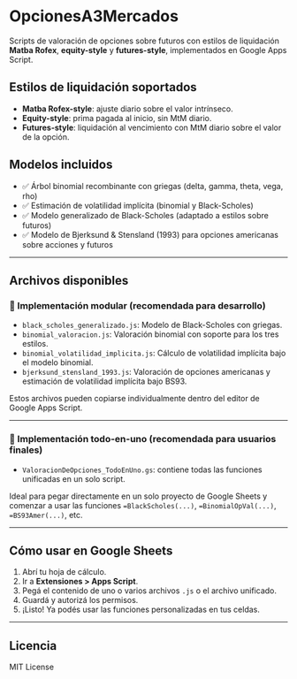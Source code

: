 # OpcionesA3Mercados

Scripts de valoración de opciones sobre futuros con estilos de liquidación **Matba Rofex**, **equity-style** y **futures-style**, implementados en Google Apps Script.

## Estilos de liquidación soportados

- **Matba Rofex-style**: ajuste diario sobre el valor intrínseco.
- **Equity-style**: prima pagada al inicio, sin MtM diario.
- **Futures-style**: liquidación al vencimiento con MtM diario sobre el valor de la opción.

## Modelos incluidos

- ✅ Árbol binomial recombinante con griegas (delta, gamma, theta, vega, rho)
- ✅ Estimación de volatilidad implícita (binomial y Black-Scholes)
- ✅ Modelo generalizado de Black-Scholes (adaptado a estilos sobre futuros)
- ✅ Modelo de Bjerksund & Stensland (1993) para opciones americanas sobre acciones y futuros

---

## Archivos disponibles

### 🔹 Implementación modular (recomendada para desarrollo)

- `black_scholes_generalizado.js`: Modelo de Black-Scholes con griegas.
- `binomial_valoracion.js`: Valoración binomial con soporte para los tres estilos.
- `binomial_volatilidad_implicita.js`: Cálculo de volatilidad implícita bajo el modelo binomial.
- `bjerksund_stensland_1993.js`: Valoración de opciones americanas y estimación de volatilidad implícita bajo BS93.

Estos archivos pueden copiarse individualmente dentro del editor de Google Apps Script.

---

### 🔸 Implementación todo-en-uno (recomendada para usuarios finales)

- `ValoracionDeOpciones_TodoEnUno.gs`: contiene todas las funciones unificadas en un solo script.

Ideal para pegar directamente en un solo proyecto de Google Sheets y comenzar a usar las funciones `=BlackScholes(...)`, `=BinomialOpVal(...)`, `=BS93Amer(...)`, etc.

---

## Cómo usar en Google Sheets

1. Abrí tu hoja de cálculo.
2. Ir a **Extensiones > Apps Script**.
3. Pegá el contenido de uno o varios archivos `.js` o el archivo unificado.
4. Guardá y autorizá los permisos.
5. ¡Listo! Ya podés usar las funciones personalizadas en tus celdas.

---

## Licencia

MIT License

